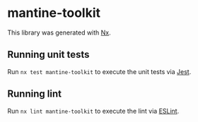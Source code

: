 # mantine-toolkit

This library was generated with [Nx](https://nx.dev).

## Running unit tests

Run `nx test mantine-toolkit` to execute the unit tests via [Jest](https://jestjs.io).

## Running lint

Run `nx lint mantine-toolkit` to execute the lint via [ESLint](https://eslint.org/).
